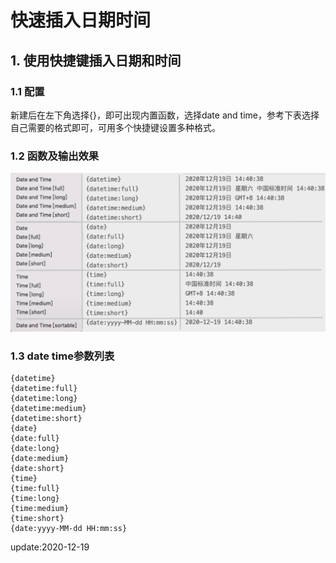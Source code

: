 # 快速插入日期时间

## 1. 使用快捷键插入日期和时间

### 1.1 配置

新建后在左下角选择{}，即可出现内置函数，选择date and time，参考下表选择自己需要的格式即可，可用多个快捷键设置多种格式。

### 1.2 函数及输出效果

![&#x4E09;&#x5217;&#x5206;&#x522B;&#x662F;&#xFF1A;&#x83DC;&#x5355;&#xFF0C;&#x8F93;&#x5165;&#x53C2;&#x6570;&#xFF0C;&#x8F93;&#x51FA;&#x6548;&#x679C;](../../.gitbook/assets/image%20%2847%29.png)

### 1.3 date time参数列表

```text
{datetime}
{datetime:full}
{datetime:long}
{datetime:medium}
{datetime:short}
{date}
{date:full}
{date:long}
{date:medium}
{date:short}
{time}
{time:full}
{time:long}
{time:medium}
{time:short}
{date:yyyy-MM-dd HH:mm:ss}
```

update:2020-12-19

